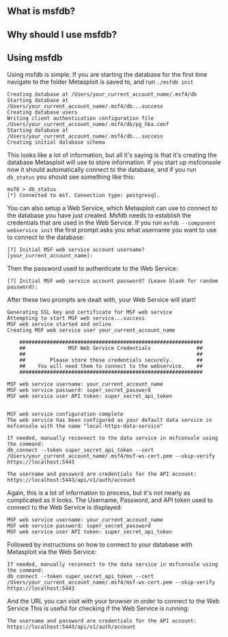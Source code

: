 ## What is msfdb?
## Why should I use msfdb?
## Using msfdb
Using msfdb is simple. If you are starting the database for the first time navigate to the folder Metasploit is saved to, and run `./msfdb init`
```
Creating database at /Users/your_current_account_name/.msf4/db
Starting database at /Users/your_current_account_name/.msf4/db...success
Creating database users
Writing client authentication configuration file /Users/your_current_account_name/.msf4/db/pg_hba.conf
Starting database at /Users/your_current_account_name/.msf4/db...success
Creating initial database schema
```

This looks like a lot of information, but all it's saying is that it's creating the database Metasploit will use to store information.  If you start up msfconsole now it should automatically connect to the database, and if you run `db_status` you should see something like this:
```
msf6 > db_status
[*] Connected to msf. Connection type: postgresql.
```

You can also setup a Web Service, which Metasploit can use to connect to the database you have just created.  Msfdb needs to establish the credentials that are used in the Web Service. If you run `msfdb --component webservice init` the first prompt asks you what username you want to use to connect to the database:
```
[?] Initial MSF web service account username? [your_current_account_name]:
```

Then the password used to authenticate to the Web Service:
```
[?] Initial MSF web service account password? (Leave blank for random password):
```

After these two prompts are dealt with, your Web Service will start!
```
Generating SSL key and certificate for MSF web service
Attempting to start MSF web service...success
MSF web service started and online
Creating MSF web service user your_current_account_name

    ############################################################
    ##              MSF Web Service Credentials               ##
    ##                                                        ##
    ##        Please store these credentials securely.        ##
    ##    You will need them to connect to the webservice.    ##
    ############################################################

MSF web service username: your_current_account_name
MSF web service password: super_secret_password
MSF web service user API token: super_secret_api_token


MSF web service configuration complete
The web service has been configured as your default data service in msfconsole with the name "local-https-data-service"

If needed, manually reconnect to the data service in msfconsole using the command:
db_connect --token super_secret_api_token --cert /Users/your_current_account_name/.msf4/msf-ws-cert.pem --skip-verify https://localhost:5443

The username and password are credentials for the API account:
https://localhost:5443/api/v1/auth/account
```

Again, this is a lot of information to process, but it's not nearly as complicated as it looks. The Username, Password, and API token used to connect to the Web Service is displayed:
```
MSF web service username: your_current_account_name
MSF web service password: super_secret_password
MSF web service user API token: super_secret_api_token
```

Followed by instructions on how to connect to your database with Metasploit via the Web Service:
```
If needed, manually reconnect to the data service in msfconsole using the command:
db_connect --token super_secret_api_token --cert /Users/your_current_account_name/.msf4/msf-ws-cert.pem --skip-verify https://localhost:5443
```

And the URL you can visit with your browser in order to connect to the Web Service  This is useful for checking if the Web Service is running:
```
The username and password are credentials for the API account:
https://localhost:5443/api/v1/auth/account
```

